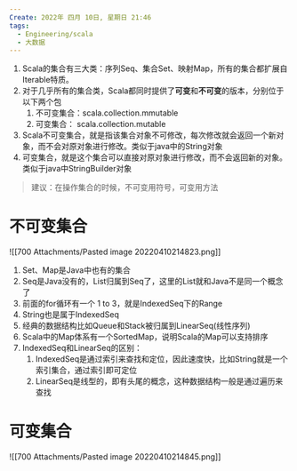 ```yaml
---
Create: 2022年 四月 10日, 星期日 21:46
tags: 
  - Engineering/scala
  - 大数据
---
```


1. Scala的集合有三大类：序列Seq、集合Set、映射Map，所有的集合都扩展自Iterable特质。
2. 对于几乎所有的集合类，Scala都同时提供了**可变**和**不可变**的版本，分别位于以下两个包
	1. 不可变集合：scala.collection.mmutable
	2. 可变集合：  scala.collection.mutable
3. Scala不可变集合，就是指该集合对象不可修改，每次修改就会返回一个新对象，而不会对原对象进行修改。类似于java中的String对象
4. 可变集合，就是这个集合可以直接对原对象进行修改，而不会返回新的对象。类似于java中StringBuilder对象

> 建议：在操作集合的时候，不可变用符号，可变用方法

# 不可变集合

![[700 Attachments/Pasted image 20220410214823.png]]

1. Set、Map是Java中也有的集合
2. Seq是Java没有的，List归属到Seq了，这里的List就和Java不是同一个概念了
3. 前面的for循环有一个 1 to 3，就是IndexedSeq下的Range
4. String也是属于IndexedSeq
5. 经典的数据结构比如Queue和Stack被归属到LinearSeq(线性序列)
6. Scala中的Map体系有一个SortedMap，说明Scala的Map可以支持排序
7. IndexedSeq和LinearSeq的区别：
	1. IndexedSeq是通过索引来查找和定位，因此速度快，比如String就是一个索引集合，通过索引即可定位
	2. LinearSeq是线型的，即有头尾的概念，这种数据结构一般是通过遍历来查找


# 可变集合
![[700 Attachments/Pasted image 20220410214845.png]]

